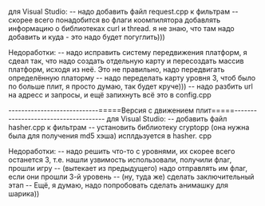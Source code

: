 для Visual Studio: 
	-- надо добавить файл request.cpp к фильтрам
	-- скорее всего понадобится во флаги коомпилятора добавлять информацию о библиотеках curl и 	 thread. я не знаю, что там надо добавить и куда - это надо будет погуглить)))

Недоработки:
	-- надо исправить систему передвижения платформ, я сдеал так, что надо создать отдельную карту 		и пересоздать массив платформ, исходя из неё. Это не правильно, надо передвигать 				определённую платорму
	-- надо переделать карту уровня 3, чтоб было по больше плит, я просто думаю, так будет круче)))
	-- надо разбить url на адресс и запросы, и ещё запихнуть всё это в config.cpp

----------------------------=====Версия с движением плит=====-------------------------------------
для Visual Studio:
	-- добавить файл hasher.cpp к фильтрам
	-- установить библиотеку cryptopp (она нужна была для получения md5 хэша) исплдьзуется в hasher.	cpp

Недоработки:
	-- надо решить что-то с уровнями, их скорее всего останется 3, т.е. нашли узвимость					использовали,  получили флаг, прошли игру
	-- (вытекает из предыдущего) надо отправлять им флаг, если они прошли 3-й уровень
	-- (ну, туда же) сделать заключительный этап
	-- Ещё, я думаю, надо попробовать сделать анимашку для шарика))